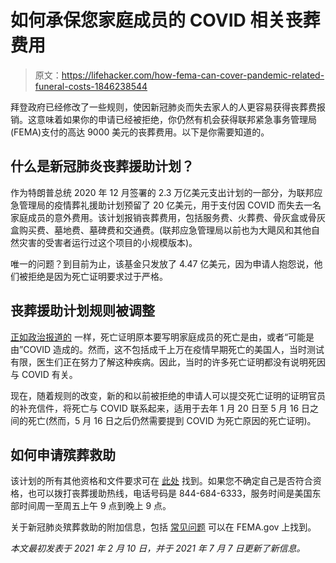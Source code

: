 # 如何承保您家庭成员的 COVID 相关丧葬费用

> 原文：<https://lifehacker.com/how-fema-can-cover-pandemic-related-funeral-costs-1846238544>

拜登政府已经修改了一些规则，使因新冠肺炎而失去家人的人更容易获得丧葬费报销。这意味着如果你的申请已经被拒绝，你仍然有机会获得联邦紧急事务管理局(FEMA)支付的高达 9000 美元的丧葬费用。以下是你需要知道的。



## 什么是新冠肺炎丧葬援助计划？

作为特朗普总统 2020 年 12 月签署的 2.3 万亿美元支出计划的一部分，为联邦应急管理局的疫情葬礼援助计划预留了 20 亿美元，用于支付因 COVID 而失去一名家庭成员的意外费用。该计划报销丧葬费用，包括服务费、火葬费、骨灰盒或骨灰盒购买费、墓地费、墓碑费和交通费。(联邦应急管理局以前也为大飓风和其他自然灾害的受害者运行过这个项目的小规模版本)。

唯一的问题？到目前为止，该基金只发放了 4.47 亿美元，因为申请人抱怨说，他们被拒绝是因为死亡证明要求过于严格。

## **丧葬援助计划规则被调整**

[正如政治报道的](https://www.politico.com/news/2021/05/24/covid-19-funerals-fema-490635) 一样，死亡证明原本要写明家庭成员的死亡是由，或者“可能是由”COVID 造成的。然而，这不包括成千上万在疫情早期死亡的美国人，当时测试有限，医生们正在努力了解这种疾病。因此，当时的许多死亡证明都没有说明死因与 COVID 有关。

现在，随着规则的改变，新的和以前被拒绝的申请人可以提交死亡证明的证明官员的补充信件，将死亡与 COVID 联系起来，适用于去年 1 月 20 日至 5 月 16 日之间的死亡(然而，5 月 16 日之后仍然需要提到 COVID 为死亡原因的死亡证明)。

## **如何申请殡葬救助**

该计划的所有其他资格和文件要求可在 [此处](https://www.fema.gov/sites/default/files/documents/fema_covid-19-funeral-assistance-interim-policy-version-2_06-29-2021.pdf) 找到。如果您不确定自己是否符合资格，也可以拨打丧葬援助热线，电话号码是 844-684-6333，服务时间是美国东部时间周一至周五上午 9 点到晚上 9 点。

关于新冠肺炎殡葬救助的附加信息，包括 [常见问题](https://www.fema.gov/disasters/coronavirus/economic/funeral-assistance/faq) 可以在 FEMA.gov 上找到。

*本文最初发表于 2021 年 2 月 10 日，并于 2021 年 7 月 7 日更新了新信息。*